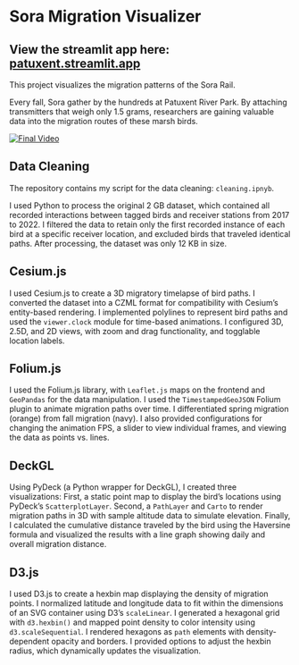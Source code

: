 # Sora Migration Visualizer
## View the streamlit app here: [patuxent.streamlit.app](https://patuxent.streamlit.app/)

This project visualizes the migration patterns of the Sora Rail.

Every fall, Sora gather by the hundreds at Patuxent River Park. By attaching transmitters that weigh only 1.5 grams, researchers are gaining valuable data into the migration routes of these marsh birds.

[![Final Video](https://img.youtube.com/vi/-Rf9chRP9H0/0.jpg)](https://www.youtube.com/watch?v=-Rf9chRP9H0)

## Data Cleaning

The repository contains my script for the data cleaning: `cleaning.ipnyb`.

I used Python to process the original 2 GB dataset, which contained all recorded interactions between tagged birds and receiver stations from 2017 to 2022. I filtered the data to retain only the first recorded instance of each bird at a specific receiver location, and excluded birds that traveled identical paths. After processing, the dataset was only 12 KB in size.

## Cesium.js

I used Cesium.js to create a 3D migratory timelapse of bird paths. I converted the dataset into a CZML format for compatibility with Cesium’s entity-based rendering. I implemented polylines to represent bird paths and used the `viewer.clock` module for time-based animations. I configured 3D, 2.5D, and 2D views, with zoom and drag functionality, and togglable location labels.

## Folium.js

I used the Folium.js library, with `Leaflet.js` maps on the frontend and `GeoPandas` for the data manipulation. I used the `TimestampedGeoJSON` Folium plugin to animate migration paths over time. I differentiated spring migration (orange) from fall migration (navy). I also provided configurations for changing the animation FPS, a slider to view individual frames, and viewing the data as points vs. lines.

## DeckGL

Using PyDeck (a Python wrapper for DeckGL), I created three visualizations: First, a static point map to display the bird’s locations using PyDeck’s `ScatterplotLayer`. Second, a `PathLayer` and `Carto` to render migration paths in 3D with sample altitude data to simulate elevation. Finally, I calculated the cumulative distance traveled by the bird using the Haversine formula and visualized the results with a line graph showing daily and overall migration distance.

## D3.js

I used D3.js to create a hexbin map displaying the density of migration points. I normalized latitude and longitude data to fit within the dimensions of an SVG container using D3’s `scaleLinear`. I generated a hexagonal grid with `d3.hexbin()` and mapped point density to color intensity using `d3.scaleSequential`. I rendered hexagons as `path` elements with density-dependent opacity and borders. I provided options to adjust the hexbin radius, which dynamically updates the visualization.
